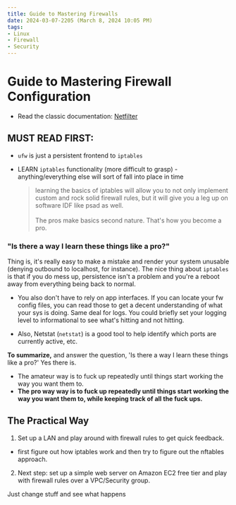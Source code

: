 ```yaml
---
title: Guide to Mastering Firewalls
date: 2024-03-07-2205 (March 8, 2024 10:05 PM)
tags: 
- Linux
- Firewall
- Security
---
```


# Guide to Mastering Firewall Configuration
- Read the classic documentation: [Netfilter](https://netfilter.org/documentation/index.html)

## MUST READ FIRST:
- `ufw` is just a persistent frontend to `iptables`
- LEARN `iptables` functionality (more difficult to grasp) - anything/everything else will sort of fall into place in time

  > learning the basics of iptables will allow you to not only implement custom and rock solid firewall rules, but it will give you a leg up on software IDF like psad as well.
  > <br><br>
  > The pros make basics second nature. That's how you become a pro.

### "Is there a way I learn these things like a pro?"
Thing is, it's really easy to make a mistake and render your system unusable (denying outbound to localhost, for instance). The nice thing about `iptables` is that if you do mess up, persistence isn't a problem and you're a reboot away from everything being back to normal.
 
- You also don't have to rely on app interfaces. If you can locate your fw config files, you can read those to get a decent understanding of what your sys is doing. Same deal for logs. You could briefly set your logging level to informational to see what's hitting and not hitting.
 
- Also, Netstat (`netstat`) is a good tool to help identify which ports are currently active, etc.
 
**To summarize,** and answer the question, 'Is there a way I learn these things like a pro?' Yes there is. 
- The amateur way is to fuck up repeatedly until things start working the way you want them to. 
- **The pro way way is to fuck up repeatedly until things start working the way you want them to, while keeping track of all the fuck ups.**
 
## The Practical Way
<!-- TODO: add guide here-->
1. Set up a LAN and play around with firewall rules to get quick feedback. 
- first figure out how iptables work and then try to figure out the nftables approach.
2. Next step: set up a simple web server on Amazon EC2 free tier and play with firewall rules over a VPC/Security group.

Just change stuff and see what happens
